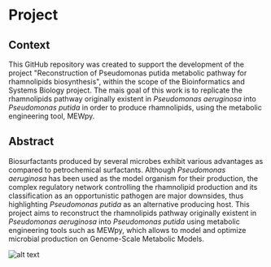 # Project

## Context
This GitHub repository was created to support the development of the project "Reconstruction of Pseudomonas putida metabolic pathway for rhamnolipids biosynthesis", within the scope of the Bioinformatics and Systems Biology project. The mais goal of this work is to replicate the rhamnolipids pathway originally existent in *Pseudomonas aeruginosa* into *Pseudomonas putida* in order to produce rhamnolipids, using the metabolic engineering tool, MEWpy.

## Abstract
Biosurfactants produced by several microbes exhibit various advantages as compared to petrochemical surfactants. Although *Pseudomonas aeruginosa* has been used as the model organism for their production, the complex regulatory network controlling the rhamnolipid production and its classification as an opportunistic pathogen are major downsides, thus highlighting *Pseudomonas putida* as an alternative producing host. This project aims to reconstruct the rhamnolipids pathway originally existent in *Pseudomonas aeruginosa* into *Pseudomonas putida* using metabolic engineering tools such as MEWpy, which allows to model and optimize microbial production on Genome-Scale Metabolic Models.

![alt text](https://github.com/[AndreiaGomes06]/[Project]/blob/[branch]/image.jpg?raw=true)
